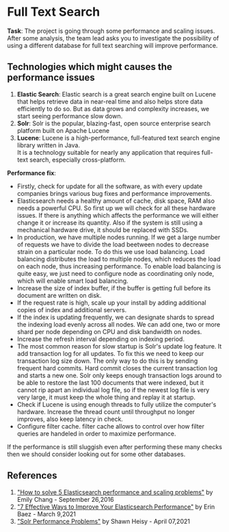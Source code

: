 # Full Text Search
__Task__: The project is going through some performance and scaling issues. After some analysis, the team lead asks you to investigate 
   the possibility of using a different database for full text searching will improve performance.

## Technologies which might causes the performance issues
1. __Elastic Search__: Elastic search is a great search engine built on Lucene that helps retrieve data in near-real time and also helps store data efficiently to do so. But as data grows and complexity increases, we start seeing performance slow down.
2. __Solr__: Solr is the popular, blazing-fast, open source enterprise search platform built on Apache Lucene 
3. __Lucene__: Lucene is a high-performance, full-featured text search engine library written in Java.   
It is a technology suitable for nearly any application that requires full-text search, especially cross-platform.

__Performance fix__:
 - Firstly, check for update for all the software, as with every update companies brings various bug fixes and performance improvements.
 - Elasticsearch needs a healthy amount of cache, disk space, RAM also needs a powerful CPU. So first up we will check for all these hardware issues. If there is anything which affects the performance we will either change it or increase its quantity. Also if the system is still using a mechanical hardware drive, it should be replaced with SSDs.
 - In production, we have multiple nodes running. If we get a large number of requests we have to divide the load beetween nodes to decrease strain on a particular node. To do this we use load balancing. Load balancing distributes the load to multiple nodes, which reduces the load on each node, thus increasing performance. To enable load balancing is quite easy, we just need to configure node as coordinating only node, which will enable smart load balancing.
 - Increase the size of index buffer, if the buffer is getting full before  its document are written on disk.
 - If the request rate is high, scale up your install by adding additional copies of index and additional servers.
 - If the index is updating frequently, we can designate shards to spread the indexing load evenly across all nodes. We can add one, two or more shard per node depending on CPU and disk bandwidth on nodes.
 - Increase the refresh interval depending on indexing period.
 - The most common reason for slow startup is Solr's update log feature. It add transaction log for all updates. To fix this we need to keep our transaction log size down. The only way to do this is by sending frequent hard commits. Hard commit closes the current transaction log and starts a new one. Solr only keeps enough transaction logs around to be able to restore the last 100 documents that were indexed, but it cannot rip apart an individual log file, so if the newest log file is very very large, it must keep the whole thing and replay it at startup.
 - Check if Lucene is using enough threads to fully utilize the computer's hardware. Increase the thread count until throughput no longer improves, also keep latency in check.
 - Configure filter cache. filter cache allows to control over how filter queries are handeled in order to maximize performance.

If the performance is still sluggish even after performing these many checks then we should consider looking out for some other databases.


## References
1. ["How to solve 5 Elasticsearch performance and scaling problems"](https://www.datadoghq.com/blog/elasticsearch-performance-scaling-problems/) by Emily Chang - September 26,2016
2. ["7 Effective Ways to Improve Your Elasticsearch Performance"](https://www.scalyr.com/blog/improve-your-elasticsearch-performance/) by Erin Baez - March 9,2021
3. ["Solr Performance Problems"](https://cwiki.apache.org/confluence/display/solr/solrperformanceproblems) by Shawn Heisy - April 07,2021
